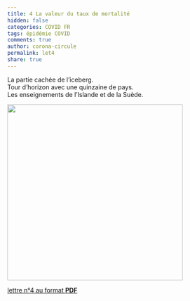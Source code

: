 ```yaml
---
title: 4 La valeur du taux de mortalité
hidden: false
categories: COVID FR
tags: épidémie COVID 
comments: true
author: corona-circule
permalink: let4
share: true
---
```


<link rel="stylesheet" href="../assets/css/style.css">

La partie cachée de l’iceberg.<br/>
Tour d’horizon avec une quinzaine de pays.<br/>
Les enseignements de l’Islande et de la Suède.<br/>



<img src='/lettres/images/img-04.png' width='400px'/>

[lettre n°4 au format __PDF__](/lettres/resources/pdf/lettre-04.pdf)

